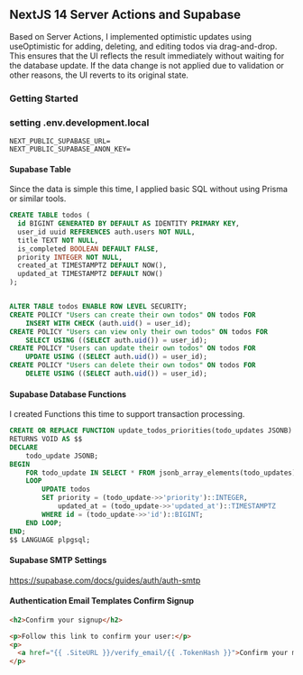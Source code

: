 ## NextJS 14 Server Actions and Supabase

Based on Server Actions, I implemented optimistic updates using useOptimistic for adding, deleting, and editing todos via drag-and-drop. This ensures that the UI reflects the result immediately without waiting for the database update. If the data change is not applied due to validation or other reasons, the UI reverts to its original state.

### Getting Started

### setting .env.development.local

```
NEXT_PUBLIC_SUPABASE_URL=
NEXT_PUBLIC_SUPABASE_ANON_KEY=
```

#### Supabase Table

Since the data is simple this time, I applied basic SQL without using Prisma or similar tools.

```sql
CREATE TABLE todos (
  id BIGINT GENERATED BY DEFAULT AS IDENTITY PRIMARY KEY,
  user_id uuid REFERENCES auth.users NOT NULL,
  title TEXT NOT NULL,
  is_completed BOOLEAN DEFAULT FALSE,
  priority INTEGER NOT NULL,
  created_at TIMESTAMPTZ DEFAULT NOW(),
  updated_at TIMESTAMPTZ DEFAULT NOW()
);


ALTER TABLE todos ENABLE ROW LEVEL SECURITY;
CREATE POLICY "Users can create their own todos" ON todos FOR
    INSERT WITH CHECK (auth.uid() = user_id);
CREATE POLICY "Users can view only their own todos" ON todos FOR
    SELECT USING ((SELECT auth.uid()) = user_id);
CREATE POLICY "Users can update their own todos" ON todos FOR
    UPDATE USING ((SELECT auth.uid()) = user_id);
CREATE POLICY "Users can delete their own todos" ON todos FOR
    DELETE USING ((SELECT auth.uid()) = user_id);

```

#### Supabase Database Functions

I created Functions this time to support transaction processing.

```sql
CREATE OR REPLACE FUNCTION update_todos_priorities(todo_updates JSONB)
RETURNS VOID AS $$
DECLARE
    todo_update JSONB;
BEGIN
    FOR todo_update IN SELECT * FROM jsonb_array_elements(todo_updates)
    LOOP
        UPDATE todos
        SET priority = (todo_update->>'priority')::INTEGER,
            updated_at = (todo_update->>'updated_at')::TIMESTAMPTZ
        WHERE id = (todo_update->>'id')::BIGINT;
    END LOOP;
END;
$$ LANGUAGE plpgsql;
```

#### Supabase SMTP Settings

https://supabase.com/docs/guides/auth/auth-smtp

#### Authentication Email Templates Confirm Signup

```html
<h2>Confirm your signup</h2>

<p>Follow this link to confirm your user:</p>
<p>
  <a href="{{ .SiteURL }}/verify_email/{{ .TokenHash }}">Confirm your mail</a>
</p>
```
